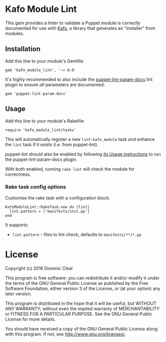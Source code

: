 # Kafo Module Lint

This gem provides a linter to validate a Puppet module is correctly documented
for use with [Kafo](https://github.com/theforeman/kafo), a library that
generates an "installer" from modules.

## Installation

Add this line to your module's Gemfile:

    gem 'kafo_module_lint', '~> 0.0'

It's highly recommended to also include the [puppet-lint-param-docs](https://github.com/domcleal/puppet-lint-param-docs)
lint plugin to ensure _all_ parameters are documented:

    gem 'puppet-lint-param-docs'

## Usage

Add this line to your module's Rakefile:

    require 'kafo_module_lint/tasks'

This will automatically register a new `lint:kafo_module` task and enhance the
`lint` task if it exists (i.e. from puppet-lint).

puppet-lint should also be enabled by following [its Usage instructions](https://github.com/rodjek/puppet-lint#rake)
to run the puppet-lint-param-docs plugin.

With both enabled, running `rake lint` will check the module for correctness.

### Rake task config options

Customise the rake task with a configuration block:

    KafoModuleLint::RakeTask.new do |lint|
      lint.pattern = ['manifests/init.pp']
    end

It supports:

* `lint.pattern` - files to lint check, defaults to `manifests/**/*.pp`

# License

Copyright (c) 2016 Dominic Cleal

This program is free software: you can redistribute it and/or modify
it under the terms of the GNU General Public License as published by
the Free Software Foundation, either version 3 of the License, or
(at your option) any later version.

This program is distributed in the hope that it will be useful,
but WITHOUT ANY WARRANTY; without even the implied warranty of
MERCHANTABILITY or FITNESS FOR A PARTICULAR PURPOSE.  See the
GNU General Public License for more details.

You should have received a copy of the GNU General Public License
along with this program.  If not, see <http://www.gnu.org/licenses/>.
